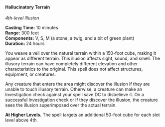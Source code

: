 #### Hallucinatory Terrain
<!-- markdownlint-disable link-image-reference-definitions -->
[_metadata_:spell_name]:- "Hallucinatory Terrain"
[_metadata_:spell_level]:- "4"
[_metadata_:spell_school]:- "illusion"
[_metadata_:ritual]:- "false"
[_metadata_:casting_time_amount]:- "10"
[_metadata_:casting_time_unit]:- "minutes"
[_metadata_:range]:- "300 feet"
[_metadata_:target]:- "a 150-foot cube"
[_metadata_:components_verbal]:- "true"
[_metadata_:components_somatic]:- "true"
[_metadata_:components_material]:- "true"
[_metadata_:components_material_description]:- "a stone, a twig, and a bit of green plant"
[_metadata_:duration]:- "24 hours"
[_metadata_:concentration]:- "false"
[_metadata_:compared_to_wotc_srd_5.1]:- "mechanics_different_wording_different"
[_metadata_:compared_to_a5e_srd]:- "mechanics_same_wording_different"
<!-- markdownlint-disable-next-line no-emphasis-as-heading -->
_4th-level illusion_

**Casting Time:** 10 minutes \
**Range:** 300 feet \
**Components:** V, S, M (a stone, a twig, and a bit of green plant) \
**Duration:** 24 hours

You weave a veil over the natural terrain within a 150-foot cube, making it appear as different terrain.
This illusion affects sight, sound, and smell.
The illusory terrain can have completely different elevation and other characteristics to the original.
This spell does not affect structures, equipment, or creatures.

Any creature that enters the area might discover the illusion if they are unable to touch illusory terrain.
Otherwise, a creature can make an Investigation check against your spell save DC to disbelieve it.
On a successful Investigation check or if they discover the illusion, the creature sees the illusion superimposed over the actual terrain.

**At Higher Levels.**
The spell targets an additional 50-foot cube for each slot level above 4th.
